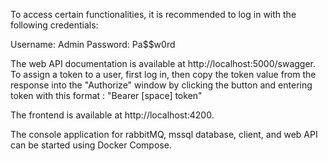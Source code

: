 To access certain functionalities, it is recommended to log in with the following credentials:

Username: Admin
Password: Pa$$w0rd

The web API documentation is available at http://localhost:5000/swagger.
To assign a token to a user, first log in, then copy the token value from the response into the "Authorize" window by clicking the button and entering token with this format :  "Bearer [space] token"

The frontend is available at http://localhost:4200.

The console application for rabbitMQ, mssql database, client, and web API can be started using Docker Compose.

